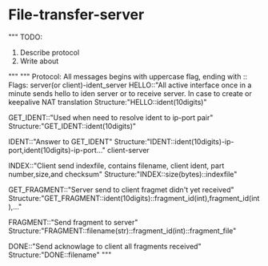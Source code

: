 # File-transfer-server
"""
TODO:
1. Describe protocol
2. Write about

"""
"""
Protocol:
All messages begins with uppercase flag, ending with ::
Flags:
	server(or client)-ident_server
HELLO::"All active interface once in a minute sends hello to iden server or to receive server. In case to create or keepalive NAT translation
Structure:"HELLO::ident(10digits)"

GET_IDENT::"Used when need to resolve ident to ip-port pair"
Structure:"GET_IDENT::ident(10digits)"

IDENT::"Answer to GET_IDENT"
Structure:"IDENT::ident(10digits)-ip-port,ident(10digits)-ip-port..."
	client-server

INDEX::"Client send indexfile, contains filename, client ident, part number,size,and checksum"
Structure:"INDEX::size(bytes)::indexfile"

GET_FRAGMENT::"Server send to client fragmet didn't yet received"
Structure:"GET_FRAGMENT::ident(10digits)::fragment_id(int),fragment_id(int),..."

FRAGMENT::"Send fragment to server"
Structure:"FRAGMENT::filename(str)::fragment_id(int)::fragment_file"

DONE::"Send acknowlage to client all fragments received"
Structure:"DONE::filename"
"""

